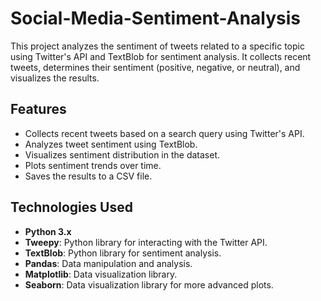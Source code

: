 # Social-Media-Sentiment-Analysis

This project analyzes the sentiment of tweets related to a specific topic using Twitter's API and TextBlob for sentiment analysis. It collects recent tweets, determines their sentiment (positive, negative, or neutral), and visualizes the results.

## Features
- Collects recent tweets based on a search query using Twitter's API.
- Analyzes tweet sentiment using TextBlob.
- Visualizes sentiment distribution in the dataset.
- Plots sentiment trends over time.
- Saves the results to a CSV file.

## Technologies Used
- **Python 3.x**
- **Tweepy**: Python library for interacting with the Twitter API.
- **TextBlob**: Python library for sentiment analysis.
- **Pandas**: Data manipulation and analysis.
- **Matplotlib**: Data visualization library.
- **Seaborn**: Data visualization library for more advanced plots.
